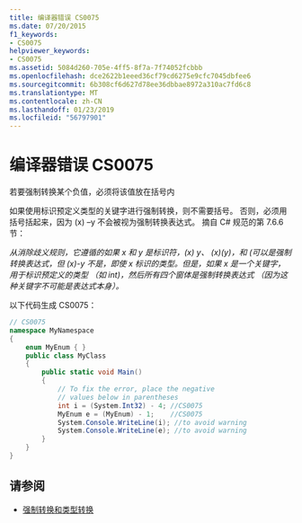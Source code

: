 ```yaml
---
title: 编译器错误 CS0075
ms.date: 07/20/2015
f1_keywords:
- CS0075
helpviewer_keywords:
- CS0075
ms.assetid: 5084d260-705e-4ff5-8f7a-7f74052fcbbb
ms.openlocfilehash: dce2622b1eeed36cf79cd6275e9cfc7045dbfee6
ms.sourcegitcommit: 6b308cf6d627d78ee36dbbae8972a310ac7fd6c8
ms.translationtype: MT
ms.contentlocale: zh-CN
ms.lasthandoff: 01/23/2019
ms.locfileid: "56797901"
---
```

# <a name="compiler-error-cs0075"></a>编译器错误 CS0075
若要强制转换某个负值，必须将该值放在括号内  
  
 如果使用标识预定义类型的关键字进行强制转换，则不需要括号。 否则，必须用括号括起来，因为 (x) –y 不会被视为强制转换表达式。 摘自 C# 规范的第 7.6.6 节：  
  
 *从消除歧义规则，它遵循的如果 x 和 y 是标识符，(x) y、 (x)(y)，和 (可以是强制转换表达式，但 (x)-y 不是，即使 x 标识的类型。但是，如果 x 是一个关键字，用于标识预定义的类型 （如 int)，然后所有四个窗体是强制转换表达式 （因为这种关键字不可能是表达式本身）。*  
  
 以下代码生成 CS0075：  
  
```csharp  
// CS0075  
namespace MyNamespace  
{  
    enum MyEnum { }  
    public class MyClass  
    {  
        public static void Main()  
        {  
            // To fix the error, place the negative  
            // values below in parentheses  
            int i = (System.Int32) - 4; //CS0075  
            MyEnum e = (MyEnum) - 1;    //CS0075  
            System.Console.WriteLine(i); //to avoid warning  
            System.Console.WriteLine(e); //to avoid warning  
        }  
    }  
}  
```  
  
## <a name="see-also"></a>请参阅

- [强制转换和类型转换](../../csharp/programming-guide/types/casting-and-type-conversions.md)
